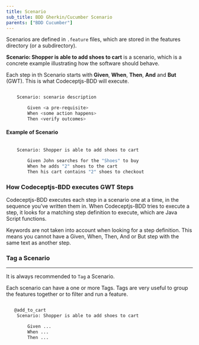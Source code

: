 ```yaml
---
title: Scenario
sub_title: BDD Gherkin/Cucumber Scenario
parents: ["BDD Cucumber"]
---
```


Scenarios are defined in `.feature` files, which are stored in the features directory (or a subdirectory).

**Scenario: Shopper is able to add shoes to cart** is a scenario, which is a concrete example illustrating how the software should behave.

Each step in th Scenario starts with **Given**, **When**, **Then**, **And** and **But** (GWT). This is what Codeceptjs-BDD will execute.

```bash

    Scenario: scenario description

        Given <a pre-requisite>
        When <some action happens>
        Then <verify outcomes>
```

#### Example of Scenario

```bash

    Scenario: Shopper is able to add shoes to cart

        Given John searches for the "Shoes" to buy
        When he adds "2" shoes to the cart
        Then his cart contains "2" shoes to checkout

```

### How Codeceptjs-BDD executes GWT Steps

Codeceptjs-BDD executes each step in a scenario one at a time, in the sequence you’ve written them in. When Codeceptjs-BDD tries to execute a step, it looks for a matching step definition to execute, which are Java Script functions.

Keywords are not taken into account when looking for a step definition. This means you cannot have a Given, When, Then, And or But step with the same text as another step.


### Tag a Scenario
---

It is always recommended to `Tag` a Scenario.

Each scenario can have a one or more Tags. Tags are very useful to group the features together or to filter and run a feature.

```bash

   @add_to_cart
    Scenario: Shopper is able to add shoes to cart

        Given ...
        When ...
        Then ...

```
